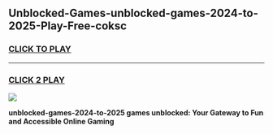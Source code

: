
## Unblocked-Games-unblocked-games-2024-to-2025-Play-Free-coksc
<h3>
<a href="https://premium76.site?title=unblocked-games-2024-to-2025&ref=10A">CLICK TO PLAY</a></h3>
<hr>

<h3>
<a href="https://premium76.site?title=unblocked-games-2024-to-2025&ref=10A">CLICK 2 PLAY</a>
  
</h3>

<a href="https://premium76.site?title=unblocked-games-2024-to-2025&ref=10A"><img src="https://clearcache.store/games.png"></a>


**unblocked-games-2024-to-2025 games unblocked: Your Gateway to Fun and Accessible Online Gaming**
